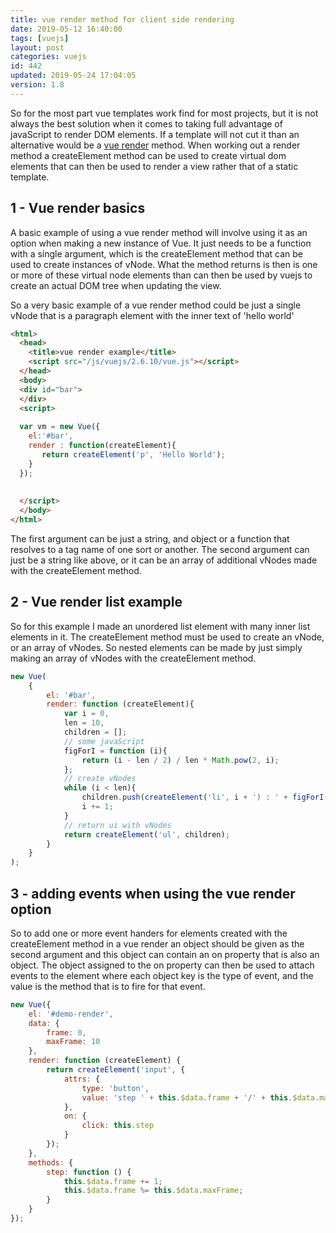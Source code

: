 ```yaml
---
title: vue render method for client side rendering
date: 2019-05-12 16:40:00
tags: [vuejs]
layout: post
categories: vuejs
id: 442
updated: 2019-05-24 17:04:05
version: 1.8
---
```


So for the most part vue templates work find for most projects, but it is not always the best solution when it comes to taking full advantage of javaScript to render DOM elements. If a template will not cut it than an alternative would be a [vue render](https://vuejs.org/v2/api/#render) method. When working out a render method a createElement method can be used to create virtual dom elements that can then be used to render a view rather that of a static template.

<!-- more -->

## 1 - Vue render basics

A basic example of using a vue render method will involve using it as an option when making a new instance of Vue. It just needs to be a function with a single argument, which is the createElement method that can be used to create instances of vNode. What the method returns is then is one or more of these virtual node elements than can then be used by vuejs to create an actual DOM tree when updating the view.

So a very basic example of a vue render method could be just a single vNode that is a paragraph element with the inner text of 'hello world'

```html
<html>
  <head>
    <title>vue render example</title>
    <script src="/js/vuejs/2.6.10/vue.js"></script>
  </head>
  <body>
  <div id="bar">
  </div>
  <script>
  
  var vm = new Vue({
    el:'#bar',
    render : function(createElement){
       return createElement('p', 'Hello World');
    }
  });
  
  
  </script>
  </body>
</html>
```

The first argument can be just a string, and object or a function that resolves to a tag name of one sort or another. The second argument can just be a string like above, or it can be an array of additional vNodes made with the createElement method.


## 2 - Vue render list example

So for this example I made an unordered list element with many inner list elements in it. The createElement method must be used to create an vNode, or an array of vNodes. So nested elements can be made by just simply making an array of vNodes with the createElement method.

```js
new Vue(
    {
        el: '#bar',
        render: function (createElement){
            var i = 0,
            len = 10,
            children = [];
            // some javaScript
            figForI = function (i){
                return (i - len / 2) / len * Math.pow(2, i);
            };
            // create vNodes
            while (i < len){
                children.push(createElement('li', i + ') : ' + figForI(i)));
                i += 1;
            }
            // return ui with vNodes
            return createElement('ul', children);
        }
    }
);

```

## 3 - adding events when using the vue render option

So to add one or more event handers for elements created with the createElement method in a vue render an object should be given as the second argument and this object can contain an on property that is also an object. The object assigned to the on property can then be used to attach events to the element where each object key is the type of event, and the value is the method that is to fire for that event.

```js
new Vue({
    el: '#demo-render',
    data: {
        frame: 0,
        maxFrame: 10
    },
    render: function (createElement) {
        return createElement('input', {
            attrs: {
                type: 'button',
                value: 'step ' + this.$data.frame + '/' + this.$data.maxFrame
            },
            on: {
                click: this.step
            }
        });
    },
    methods: {
        step: function () {
            this.$data.frame += 1;
            this.$data.frame %= this.$data.maxFrame;
        }
    }
});
```